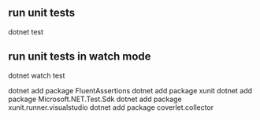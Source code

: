 ## run unit tests
dotnet test

## run unit tests in watch mode
dotnet watch test


dotnet add package FluentAssertions
dotnet add package xunit
dotnet add package Microsoft.NET.Test.Sdk
dotnet add package xunit.runner.visualstudio
dotnet add package coverlet.collector